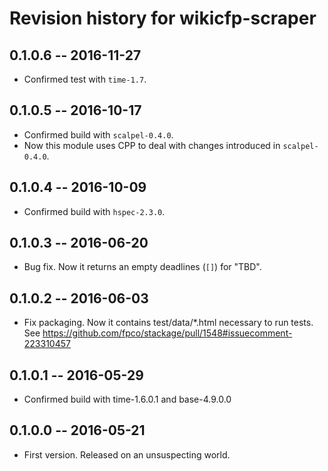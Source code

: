 # Revision history for wikicfp-scraper

## 0.1.0.6  -- 2016-11-27

* Confirmed test with `time-1.7`.


## 0.1.0.5  -- 2016-10-17

* Confirmed build with `scalpel-0.4.0`.
* Now this module uses CPP to deal with changes introduced in `scalpel-0.4.0`.


## 0.1.0.4  -- 2016-10-09

* Confirmed build with `hspec-2.3.0`.


## 0.1.0.3  -- 2016-06-20

* Bug fix. Now it returns an empty deadlines (`[]`) for "TBD".


## 0.1.0.2  -- 2016-06-03

* Fix packaging. Now it contains test/data/*.html necessary to run
  tests. See https://github.com/fpco/stackage/pull/1548#issuecomment-223310457


## 0.1.0.1  -- 2016-05-29

* Confirmed build with time-1.6.0.1 and base-4.9.0.0


## 0.1.0.0  -- 2016-05-21

* First version. Released on an unsuspecting world.
